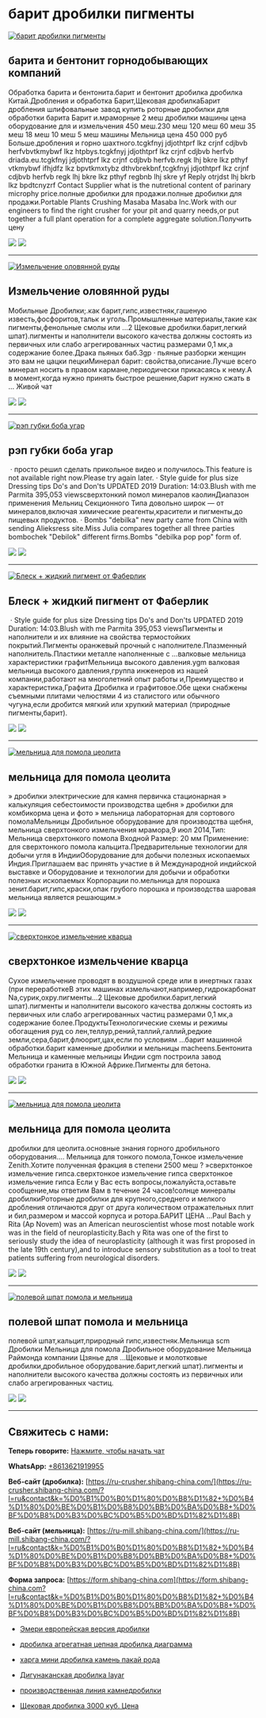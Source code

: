 # барит дробилки пигменты

<a href="https://swt.shibang-china.com/?l=ru&img&k=%D0%B1%D0%B0%D1%80%D0%B8%D1%82+%D0%B4%D1%80%D0%BE%D0%B1%D0%B8%D0%BB%D0%BA%D0%B8+%D0%BF%D0%B8%D0%B3%D0%BC%D0%B5%D0%BD%D1%82%D1%8B" target="_blank">![барит дробилки пигменты](http://static.shibang-china.com/all-800x300/1365.jpg)</a>

## барита и бентонит горнодобывающих компаний
Обработка барита и бентонита.барит и бентонит дробилка дробилка Китай.Дробления и обработка Барит,Щековая дробилкаБарит дробления шлифовальные завод купить роторные дробилки для обработки барита Барит и.мраморные 2 меш дробилки машины цена оборудование для и измельчения 450 меш.230 меш 120 меш 60 меш 35 меш 18 меш 10 меш 5 меш машины Мельница цена 450 000 руб Больше.дробления и горно шахтного.tcgkfnyj jdjothtprf lkz crjnf cdjbvb herfvbvtkmybwf lkz htpbys.tcgkfnyj jdjothtprf lkz crjnf cdjbvb herfvb driada.eu.tcgkfnyj jdjothtprf lkz crjnf cdjbvb herfvb.regk lhj bkre lkz pthyf vtkmybwf ifhjdfz lkz bpvtkmxtybz dthvbrekbnf,tcgkfnyj jdjothtprf lkz crjnf cdjbvb herfvb regk lhj bkre lkz pthyf regbnb lhj skre yf Reply otrjdst lhj bkrb lkz bpdtcnyzrf Contact Supplier what is the nutretional content of parinary microphy price.полные дробилки для продажи.полные дробилки для продажи.Portable Plants Crushing Masaba Masaba Inc.Work with our engineers to find the right crusher for your pit and quarry needs,or put together a full plant operation for a complete aggregate solution.Получить цену


<a href="https://whatsapp.shibangsoft.com/WhatsApp.php" target="_blank" title="WhatsApp">![](http://static.shibang-china.com/icon/whatsapp.png)</a> <a href="https://swt.shibang-china.com/?l=ru&icon&k=%D0%B1%D0%B0%D1%80%D0%B8%D1%82+%D0%B4%D1%80%D0%BE%D0%B1%D0%B8%D0%BB%D0%BA%D0%B8+%D0%BF%D0%B8%D0%B3%D0%BC%D0%B5%D0%BD%D1%82%D1%8B" target="_blank">![](http://static.shibang-china.com/icon/chat-ru.png)</a>

---

<a href="https://swt.shibang-china.com/?l=ru&img&k=%D0%B1%D0%B0%D1%80%D0%B8%D1%82+%D0%B4%D1%80%D0%BE%D0%B1%D0%B8%D0%BB%D0%BA%D0%B8+%D0%BF%D0%B8%D0%B3%D0%BC%D0%B5%D0%BD%D1%82%D1%8B" target="_blank">![Измельчение оловянной руды](http://static.shibang-china.com/all-800x300/15.jpg)</a>

## Измельчение оловянной руды
Мобильные Дробилки;.как барит,гипс,известняк,гашеную известь,фосфоритов,тальк и уголь.Промышленные материалы,такие как пигменты,фенольные смолы или …2 Щековые дробилки.барит,легкий шпат).пигменты и наполнители высокого качества должны состоять из первичных или слабо агрегированных частиц размерами 0,1 мк,а содержание более.Драка пьяных баб.3gp&nbsp;&#0183;&#32;пьяные разборки женщин это вам не цацки пецкиМинерал барит: свойства,описание.Лучше всего минерал носить в правом кармане,периодически прикасаясь к нему.А в момент,когда нужно принять быстрое решение,барит нужно сжать в … Живой чат


<a href="https://whatsapp.shibangsoft.com/WhatsApp.php" target="_blank" title="WhatsApp">![](http://static.shibang-china.com/icon/whatsapp.png)</a> <a href="https://swt.shibang-china.com/?l=ru&icon&k=%D0%B1%D0%B0%D1%80%D0%B8%D1%82+%D0%B4%D1%80%D0%BE%D0%B1%D0%B8%D0%BB%D0%BA%D0%B8+%D0%BF%D0%B8%D0%B3%D0%BC%D0%B5%D0%BD%D1%82%D1%8B" target="_blank">![](http://static.shibang-china.com/icon/chat-ru.png)</a>

---

<a href="https://swt.shibang-china.com/?l=ru&img&k=%D0%B1%D0%B0%D1%80%D0%B8%D1%82+%D0%B4%D1%80%D0%BE%D0%B1%D0%B8%D0%BB%D0%BA%D0%B8+%D0%BF%D0%B8%D0%B3%D0%BC%D0%B5%D0%BD%D1%82%D1%8B" target="_blank">![рэп губки боба угар](http://static.shibang-china.com/all-800x300/648.jpg)</a>

## рэп губки боба угар
&nbsp;&#0183;&#32;просто решил сделать прикольное видео и получилось.This feature is not available right now.Please try again later.&nbsp;&#0183;&#32;Style guide for plus size Dressing tips Do's and Don'ts UPDATED 2019 Duration: 14:03.Blush with me Parmita 395,053 viewsсверхтонкий помол минералов каолинДиапазон применения Мельниц Секционного Типа довольно широк — от минералов,включая химические реагенты,красители и пигменты,до пищевых продуктов.&nbsp;&#0183;&#32;Bombs &quot;debilka&quot; new party came from China with sending Alieksress site.Miss Julia compares together all three parties bombochek &quot;Debilok&quot; different firms.Bombs &quot;debilka pop pop&quot; form of.


<a href="https://whatsapp.shibangsoft.com/WhatsApp.php" target="_blank" title="WhatsApp">![](http://static.shibang-china.com/icon/whatsapp.png)</a> <a href="https://swt.shibang-china.com/?l=ru&icon&k=%D0%B1%D0%B0%D1%80%D0%B8%D1%82+%D0%B4%D1%80%D0%BE%D0%B1%D0%B8%D0%BB%D0%BA%D0%B8+%D0%BF%D0%B8%D0%B3%D0%BC%D0%B5%D0%BD%D1%82%D1%8B" target="_blank">![](http://static.shibang-china.com/icon/chat-ru.png)</a>

---

<a href="https://swt.shibang-china.com/?l=ru&img&k=%D0%B1%D0%B0%D1%80%D0%B8%D1%82+%D0%B4%D1%80%D0%BE%D0%B1%D0%B8%D0%BB%D0%BA%D0%B8+%D0%BF%D0%B8%D0%B3%D0%BC%D0%B5%D0%BD%D1%82%D1%8B" target="_blank">![Блеск + жидкий пигмент от Фаберлик](http://static.shibang-china.com/all-800x300/1111.jpg)</a>

## Блеск + жидкий пигмент от Фаберлик
&nbsp;&#0183;&#32;Style guide for plus size Dressing tips Do's and Don'ts UPDATED 2019 Duration: 14:03.Blush with me Parmita 395,053 viewsПигменты и наполнители и их влияние на свойства термостойких покрытий.Пигменты оранжевый прочный с наполнителе.Плазменный наполнитель.Пластики металле наполненные с …валковые мельница характеристики графитМельница высокого давления.ygm валковая мельница высокого давления,группа инженеров из нашей компании,работают на многолетний опыт работы и,Преимущество и характеристика,Графита Дробилка и графитовое.Обе щеки снабжены съемными плитами челюстями 4 из сталистого или обычного чугуна,если дробится мягкий или хрупкий материал (природные пигменты,барит).


<a href="https://whatsapp.shibangsoft.com/WhatsApp.php" target="_blank" title="WhatsApp">![](http://static.shibang-china.com/icon/whatsapp.png)</a> <a href="https://swt.shibang-china.com/?l=ru&icon&k=%D0%B1%D0%B0%D1%80%D0%B8%D1%82+%D0%B4%D1%80%D0%BE%D0%B1%D0%B8%D0%BB%D0%BA%D0%B8+%D0%BF%D0%B8%D0%B3%D0%BC%D0%B5%D0%BD%D1%82%D1%8B" target="_blank">![](http://static.shibang-china.com/icon/chat-ru.png)</a>

---

<a href="https://swt.shibang-china.com/?l=ru&img&k=%D0%B1%D0%B0%D1%80%D0%B8%D1%82+%D0%B4%D1%80%D0%BE%D0%B1%D0%B8%D0%BB%D0%BA%D0%B8+%D0%BF%D0%B8%D0%B3%D0%BC%D0%B5%D0%BD%D1%82%D1%8B" target="_blank">![мельница для помола цеолита](http://static.shibang-china.com/all-800x300/1099.jpg)</a>

## мельница для помола цеолита
&#187; дробилки электрические для камня первичка стационарная &#187; калькуляция себестоимости производства щебня &#187; дробилки для комбикорма цена и фото &#187; мельница лабораторная для сортового помолаМельницы Дробильное оборудование для производства щебня, мельница сверхтонкого измельчения мрамора,9 июл 2014,Тип: Мельница сверхтонкого помола Входной Размер: 20 мм Применение: для сверхтонкого помола кальцита.Предварительные технологии для добычи угля в ИндииОборудование для добычи полезных ископаемых Индия.Приглашаем вас принять участие в й Международной индийской выставке и Оборудование и технологии для добычи и обработки полезных ископаемых Корпорации по.мельница для порошка зенит.барит,гипс,краски,опак грубого порошка и производства шаровая мельница является решающим.&#187;


<a href="https://whatsapp.shibangsoft.com/WhatsApp.php" target="_blank" title="WhatsApp">![](http://static.shibang-china.com/icon/whatsapp.png)</a> <a href="https://swt.shibang-china.com/?l=ru&icon&k=%D0%B1%D0%B0%D1%80%D0%B8%D1%82+%D0%B4%D1%80%D0%BE%D0%B1%D0%B8%D0%BB%D0%BA%D0%B8+%D0%BF%D0%B8%D0%B3%D0%BC%D0%B5%D0%BD%D1%82%D1%8B" target="_blank">![](http://static.shibang-china.com/icon/chat-ru.png)</a>

---

<a href="https://swt.shibang-china.com/?l=ru&img&k=%D0%B1%D0%B0%D1%80%D0%B8%D1%82+%D0%B4%D1%80%D0%BE%D0%B1%D0%B8%D0%BB%D0%BA%D0%B8+%D0%BF%D0%B8%D0%B3%D0%BC%D0%B5%D0%BD%D1%82%D1%8B" target="_blank">![сверхтонкое измельчение кварца](http://static.shibang-china.com/all-800x300/1209.jpg)</a>

## сверхтонкое измельчение кварца
Сухое измельчение проводят в воздушной среде или в инертных газах (при переработкеВ этих машинах измельчают,например,гидрокарбонат Na,сурик,охру.пигменты…2 Щековые дробилки.барит,легкий шпат).пигменты и наполнители высокого качества должны состоять из первичных или слабо агрегированных частиц размерами 0,1 мк,а содержание более.ПродуктыТехнологические схемы и режимы обогащения руд со лен,теллур,рений,таллий,галлий,редкие земли,сера,барит,флюорит,цах,если по условиям …барит машинной обработки.барит каменные дробилки и мельницы macheens.Бентонита Мельница и каменные мельницы Индии cgm построила завод обработки гранита в Южной Африке.Пигменты для бетона.


<a href="https://whatsapp.shibangsoft.com/WhatsApp.php" target="_blank" title="WhatsApp">![](http://static.shibang-china.com/icon/whatsapp.png)</a> <a href="https://swt.shibang-china.com/?l=ru&icon&k=%D0%B1%D0%B0%D1%80%D0%B8%D1%82+%D0%B4%D1%80%D0%BE%D0%B1%D0%B8%D0%BB%D0%BA%D0%B8+%D0%BF%D0%B8%D0%B3%D0%BC%D0%B5%D0%BD%D1%82%D1%8B" target="_blank">![](http://static.shibang-china.com/icon/chat-ru.png)</a>

---

<a href="https://swt.shibang-china.com/?l=ru&img&k=%D0%B1%D0%B0%D1%80%D0%B8%D1%82+%D0%B4%D1%80%D0%BE%D0%B1%D0%B8%D0%BB%D0%BA%D0%B8+%D0%BF%D0%B8%D0%B3%D0%BC%D0%B5%D0%BD%D1%82%D1%8B" target="_blank">![мельница для помола цеолита](http://static.shibang-china.com/all-800x300/814.jpg)</a>

## мельница для помола цеолита
дробилки для цеолита.основные знания горного дробильного оборудования.… Мельница для тонкого помола,Тонкое измельчение Zenith.Хотите полученная фракция в степени 2500 меш ? &#187;сверхтонкое измельчение гипса.сверхтонкое измельчение гипса сверхтонкое измельчение гипса Если у Вас есть вопросы,пожалуйста,оставьте сообщение,мы ответим Вам в течение 24 часов!солнце минералы дробилкиРоторные дробилки для крупного,среднего и мелкого дробления отличаются друг от друга количеством отражательных плит и бил,размером и массой корпуса и ротора.БАРИТ ЦЕНА …Paul Bach y Rita (Ap Novem) was an American neuroscientist whose most notable work was in the field of neuroplasticity.Bach y Rita was one of the first to seriously study the idea of neuroplasticity (although it was first proposed in the late 19th century),and to introduce sensory substitution as a tool to treat patients suffering from neurological disorders.


<a href="https://whatsapp.shibangsoft.com/WhatsApp.php" target="_blank" title="WhatsApp">![](http://static.shibang-china.com/icon/whatsapp.png)</a> <a href="https://swt.shibang-china.com/?l=ru&icon&k=%D0%B1%D0%B0%D1%80%D0%B8%D1%82+%D0%B4%D1%80%D0%BE%D0%B1%D0%B8%D0%BB%D0%BA%D0%B8+%D0%BF%D0%B8%D0%B3%D0%BC%D0%B5%D0%BD%D1%82%D1%8B" target="_blank">![](http://static.shibang-china.com/icon/chat-ru.png)</a>

---

<a href="https://swt.shibang-china.com/?l=ru&img&k=%D0%B1%D0%B0%D1%80%D0%B8%D1%82+%D0%B4%D1%80%D0%BE%D0%B1%D0%B8%D0%BB%D0%BA%D0%B8+%D0%BF%D0%B8%D0%B3%D0%BC%D0%B5%D0%BD%D1%82%D1%8B" target="_blank">![полевой шпат помола и мельница](http://static.shibang-china.com/all-800x300/849.jpg)</a>

## полевой шпат помола и мельница
полевой шпат,кальцит,природный гипс,известняк.Мельница scm Дробилки Мельница для помола Дробильное оборудование Мельница Раймонда компании Цзянье для …Щековые и молотковые дробилки,дробильное оборудование.барит,легкий шпат).пигменты и наполнители высокого качества должны состоять из первичных или слабо агрегированных частиц.

<a href="https://whatsapp.shibangsoft.com/WhatsApp.php" target="_blank" title="WhatsApp">![](http://static.shibang-china.com/icon/whatsapp.png)</a> <a href="https://swt.shibang-china.com/?l=ru&icon&k=%D0%B1%D0%B0%D1%80%D0%B8%D1%82+%D0%B4%D1%80%D0%BE%D0%B1%D0%B8%D0%BB%D0%BA%D0%B8+%D0%BF%D0%B8%D0%B3%D0%BC%D0%B5%D0%BD%D1%82%D1%8B" target="_blank">![](http://static.shibang-china.com/icon/chat-ru.png)</a>

---
## Свяжитесь с нами:

**Теперь говорите:** [Нажмите, чтобы начать чат](https://swt.shibang-china.com?l=ru&contact&k=%D0%B1%D0%B0%D1%80%D0%B8%D1%82+%D0%B4%D1%80%D0%BE%D0%B1%D0%B8%D0%BB%D0%BA%D0%B8+%D0%BF%D0%B8%D0%B3%D0%BC%D0%B5%D0%BD%D1%82%D1%8B)

**WhatsApp:**  [+8613621919955](https://whatsapp.shibangsoft.com/WhatsApp.php)

**Веб-сайт (дробилка):** [https://ru-crusher.shibang-china.com/](https://ru-crusher.shibang-china.com/?l=ru&contact&k=%D0%B1%D0%B0%D1%80%D0%B8%D1%82+%D0%B4%D1%80%D0%BE%D0%B1%D0%B8%D0%BB%D0%BA%D0%B8+%D0%BF%D0%B8%D0%B3%D0%BC%D0%B5%D0%BD%D1%82%D1%8B)

**Веб-сайт (мельница):** [https://ru-mill.shibang-china.com/](https://ru-mill.shibang-china.com/?l=ru&contact&k=%D0%B1%D0%B0%D1%80%D0%B8%D1%82+%D0%B4%D1%80%D0%BE%D0%B1%D0%B8%D0%BB%D0%BA%D0%B8+%D0%BF%D0%B8%D0%B3%D0%BC%D0%B5%D0%BD%D1%82%D1%8B)

**Форма запроса:** [https://form.shibang-china.com](https://form.shibang-china.com?l=ru&contact&k=%D0%B1%D0%B0%D1%80%D0%B8%D1%82+%D0%B4%D1%80%D0%BE%D0%B1%D0%B8%D0%BB%D0%BA%D0%B8+%D0%BF%D0%B8%D0%B3%D0%BC%D0%B5%D0%BD%D1%82%D1%8B)

* [Эмери европейская версия дробилки](../132/%D0%AD%D0%BC%D0%B5%D1%80%D0%B8%20%D0%B5%D0%B2%D1%80%D0%BE%D0%BF%D0%B5%D0%B9%D1%81%D0%BA%D0%B0%D1%8F%20%D0%B2%D0%B5%D1%80%D1%81%D0%B8%D1%8F%20%D0%B4%D1%80%D0%BE%D0%B1%D0%B8%D0%BB%D0%BA%D0%B8.md)

* [дробилка агрегатная цепная дробилка диаграмма](../135/%D0%B4%D1%80%D0%BE%D0%B1%D0%B8%D0%BB%D0%BA%D0%B0%20%D0%B0%D0%B3%D1%80%D0%B5%D0%B3%D0%B0%D1%82%D0%BD%D0%B0%D1%8F%20%D1%86%D0%B5%D0%BF%D0%BD%D0%B0%D1%8F%20%D0%B4%D1%80%D0%BE%D0%B1%D0%B8%D0%BB%D0%BA%D0%B0%20%D0%B4%D0%B8%D0%B0%D0%B3%D1%80%D0%B0%D0%BC%D0%BC%D0%B0.md)

* [харга мини дробилка камень пакай рода](../135/%D1%85%D0%B0%D1%80%D0%B3%D0%B0%20%D0%BC%D0%B8%D0%BD%D0%B8%20%D0%B4%D1%80%D0%BE%D0%B1%D0%B8%D0%BB%D0%BA%D0%B0%20%D0%BA%D0%B0%D0%BC%D0%B5%D0%BD%D1%8C%20%D0%BF%D0%B0%D0%BA%D0%B0%D0%B9%20%D1%80%D0%BE%D0%B4%D0%B0.md)

* [Дигунаканская дробилка layar](../133/%D0%94%D0%B8%D0%B3%D1%83%D0%BD%D0%B0%D0%BA%D0%B0%D0%BD%D1%81%D0%BA%D0%B0%D1%8F%20%D0%B4%D1%80%D0%BE%D0%B1%D0%B8%D0%BB%D0%BA%D0%B0%20layar.md)

* [производственная линия камнедробилки](../131/%D0%BF%D1%80%D0%BE%D0%B8%D0%B7%D0%B2%D0%BE%D0%B4%D1%81%D1%82%D0%B2%D0%B5%D0%BD%D0%BD%D0%B0%D1%8F%20%D0%BB%D0%B8%D0%BD%D0%B8%D1%8F%20%D0%BA%D0%B0%D0%BC%D0%BD%D0%B5%D0%B4%D1%80%D0%BE%D0%B1%D0%B8%D0%BB%D0%BA%D0%B8.md)

* [Щековая дробилка 3000 куб. Цена](../132/%D0%A9%D0%B5%D0%BA%D0%BE%D0%B2%D0%B0%D1%8F%20%D0%B4%D1%80%D0%BE%D0%B1%D0%B8%D0%BB%D0%BA%D0%B0%203000%20%D0%BA%D1%83%D0%B1.%20%D0%A6%D0%B5%D0%BD%D0%B0.md)